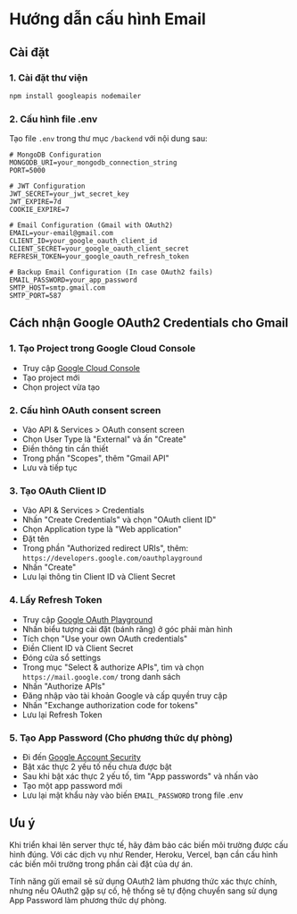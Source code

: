 # Hướng dẫn cấu hình Email

## Cài đặt

### 1. Cài đặt thư viện
```bash
npm install googleapis nodemailer
```

### 2. Cấu hình file .env
Tạo file `.env` trong thư mục `/backend` với nội dung sau:

```
# MongoDB Configuration
MONGODB_URI=your_mongodb_connection_string
PORT=5000

# JWT Configuration
JWT_SECRET=your_jwt_secret_key
JWT_EXPIRE=7d
COOKIE_EXPIRE=7

# Email Configuration (Gmail with OAuth2)
EMAIL=your-email@gmail.com
CLIENT_ID=your_google_oauth_client_id
CLIENT_SECRET=your_google_oauth_client_secret
REFRESH_TOKEN=your_google_oauth_refresh_token

# Backup Email Configuration (In case OAuth2 fails)
EMAIL_PASSWORD=your_app_password
SMTP_HOST=smtp.gmail.com
SMTP_PORT=587
```

## Cách nhận Google OAuth2 Credentials cho Gmail

### 1. Tạo Project trong Google Cloud Console
- Truy cập [Google Cloud Console](https://console.cloud.google.com/)
- Tạo project mới
- Chọn project vừa tạo

### 2. Cấu hình OAuth consent screen
- Vào API & Services > OAuth consent screen
- Chọn User Type là "External" và ấn "Create"
- Điền thông tin cần thiết
- Trong phần "Scopes", thêm "Gmail API"
- Lưu và tiếp tục

### 3. Tạo OAuth Client ID
- Vào API & Services > Credentials
- Nhấn "Create Credentials" và chọn "OAuth client ID"
- Chọn Application type là "Web application"
- Đặt tên
- Trong phần "Authorized redirect URIs", thêm: `https://developers.google.com/oauthplayground`
- Nhấn "Create"
- Lưu lại thông tin Client ID và Client Secret

### 4. Lấy Refresh Token
- Truy cập [Google OAuth Playground](https://developers.google.com/oauthplayground/)
- Nhấn biểu tượng cài đặt (bánh răng) ở góc phải màn hình
- Tích chọn "Use your own OAuth credentials"
- Điền Client ID và Client Secret
- Đóng cửa sổ settings
- Trong mục "Select & authorize APIs", tìm và chọn `https://mail.google.com/` trong danh sách
- Nhấn "Authorize APIs"
- Đăng nhập vào tài khoản Google và cấp quyền truy cập
- Nhấn "Exchange authorization code for tokens"
- Lưu lại Refresh Token

### 5. Tạo App Password (Cho phương thức dự phòng)
- Đi đến [Google Account Security](https://myaccount.google.com/security)
- Bật xác thực 2 yếu tố nếu chưa được bật
- Sau khi bật xác thực 2 yếu tố, tìm "App passwords" và nhấn vào
- Tạo một app password mới
- Lưu lại mật khẩu này vào biến `EMAIL_PASSWORD` trong file .env

## Ưu ý

Khi triển khai lên server thực tế, hãy đảm bảo các biến môi trường được cấu hình đúng. Với các dịch vụ như Render, Heroku, Vercel, bạn cần cấu hình các biến môi trường trong phần cài đặt của dự án.

Tính năng gửi email sẽ sử dụng OAuth2 làm phương thức xác thực chính, nhưng nếu OAuth2 gặp sự cố, hệ thống sẽ tự động chuyển sang sử dụng App Password làm phương thức dự phòng. 
